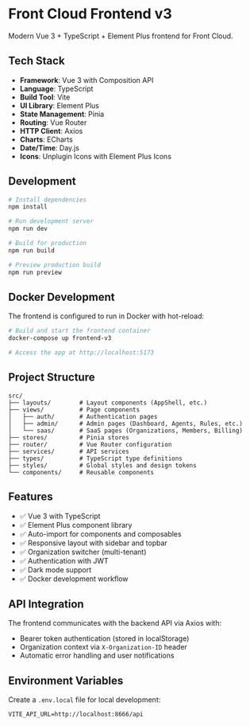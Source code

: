 # Front Cloud Frontend v3

Modern Vue 3 + TypeScript + Element Plus frontend for Front Cloud.

## Tech Stack

- **Framework**: Vue 3 with Composition API
- **Language**: TypeScript
- **Build Tool**: Vite
- **UI Library**: Element Plus
- **State Management**: Pinia
- **Routing**: Vue Router
- **HTTP Client**: Axios
- **Charts**: ECharts
- **Date/Time**: Day.js
- **Icons**: Unplugin Icons with Element Plus Icons

## Development

```bash
# Install dependencies
npm install

# Run development server
npm run dev

# Build for production
npm run build

# Preview production build
npm run preview
```

## Docker Development

The frontend is configured to run in Docker with hot-reload:

```bash
# Build and start the frontend container
docker-compose up frontend-v3

# Access the app at http://localhost:5173
```

## Project Structure

```
src/
├── layouts/        # Layout components (AppShell, etc.)
├── views/          # Page components
│   ├── auth/       # Authentication pages
│   ├── admin/      # Admin pages (Dashboard, Agents, Rules, etc.)
│   └── saas/       # SaaS pages (Organizations, Members, Billing)
├── stores/         # Pinia stores
├── router/         # Vue Router configuration
├── services/       # API services
├── types/          # TypeScript type definitions
├── styles/         # Global styles and design tokens
└── components/     # Reusable components
```

## Features

- ✅ Vue 3 with TypeScript
- ✅ Element Plus component library
- ✅ Auto-import for components and composables
- ✅ Responsive layout with sidebar and topbar
- ✅ Organization switcher (multi-tenant)
- ✅ Authentication with JWT
- ✅ Dark mode support
- ✅ Docker development workflow

## API Integration

The frontend communicates with the backend API via Axios with:
- Bearer token authentication (stored in localStorage)
- Organization context via `X-Organization-ID` header
- Automatic error handling and user notifications

## Environment Variables

Create a `.env.local` file for local development:

```env
VITE_API_URL=http://localhost:8666/api
```
